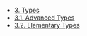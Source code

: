 <!-- This file is generated automatically by infrastructure scripts (crates/codegen/spec/src/lib.rs). Please don't edit by hand. -->

- [3. Types](./index.md)
- [3.1. Advanced Types](./01-advanced-types.md)
- [3.2. Elementary Types](./02-elementary-types.md)
